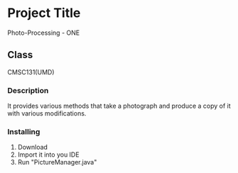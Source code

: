 # Project Title
Photo-Processing - ONE

## Class
CMSC131(UMD)

### Description
It provides various methods that take a photograph and produce a copy of it with
various modifications.

### Installing
1) Download 
2) Import it into you IDE
3) Run "PictureManager.java"


